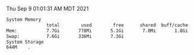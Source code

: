 Thu Sep  9 01:01:31 AM MDT 2021
```bash
System Memory
               total        used        free      shared  buff/cache   available
Mem:           7.7Gi       778Mi       5.1Gi       7.0Mi       1.8Gi       6.6Gi
Swap:          7.6Gi       336Mi       7.3Gi
System Storage
644M	.
```
